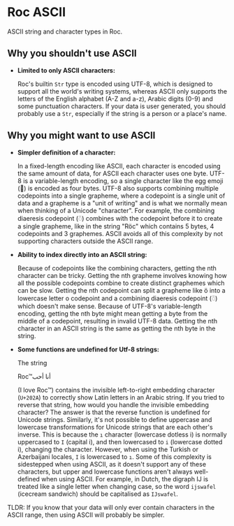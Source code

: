 # Roc ASCII

ASCII string and character types in Roc.

## Why you shouldn't use ASCII

- **Limited to only ASCII characters:**

  Roc's builtin `Str` type is encoded using UTF-8, which is designed to support all the world's writing systems, whereas ASCII only supports the letters of the English alphabet (A-Z and a-z), Arabic digits (0-9) and some punctuation characters.
  If your data is user generated, you should probably use a `Str`, especially if the string is a person or a place's name.

## Why you might want to use ASCII

- **Simpler definition of a character:**

  In a fixed-length encoding like ASCII, each character is encoded using the same amount of data, for ASCII each character uses one byte.
  UTF-8 is a variable-length encoding, so a single character like the egg emoji (🥚) is encoded as four bytes.
  UTF-8 also supports combining multiple codepoints into a single grapheme, where a codepoint is a single unit of data and a grapheme is a "unit of writing" and is what we normally mean when thinking of a Unicode "character".
  For example, the combining diaeresis codepoint (◌̈) combines with the codepoint before it to create a single grapheme, like in the string "Röc" which contains 5 bytes, 4 codepoints and 3 graphemes.
  ASCII avoids all of this complexity by not supporting characters outside the ASCII range.

- **Ability to index directly into an ASCII string:**

  Because of codepoints like the combining characters, getting the nth character can be tricky.
  Getting the nth grapheme involves knowing how all the possible codepoints combine to create distinct graphemes which can be slow.
  Getting the nth codepoint can split a grapheme like ö into a lowercase letter o codepoint and a combining diaeresis codepoint (◌̈) which doesn't make sense.
  Because of UTF-8's variable-length encoding, getting the nth byte might mean getting a byte from the middle of a codepoint, resulting in invalid UTF-8 data.
  Getting the nth character in an ASCII string is the same as getting the nth byte in the string.

- **Some functions are undefined for Utf-8 strings:**

  The string

  ‫أنا أحب‪Roc™

  (I love Roc™) contains the invisible left-to-right embedding character (`U+202A`) to correctly show Latin letters in an Arabic string.
  If you tried to reverse that string, how would you handle the invisible embedding character?
  The answer is that the reverse function is undefined for Unicode strings.
  Similarly, it's not possible to define uppercase and lowercase transformations for Unicode strings that are each other's inverse.
  This is because the `ı` character (lowercase dotless i) is normally uppercased to `I` (capital i), and then lowercased to `i` (lowercase dotted i), changing the character.
  However, when using the Turkish or Azerbaijani locales, `I` is lowercased to `ı`.
  Some of this complexity is sidestepped when using ASCII, as it doesn't support any of these characters, but upper and lowercase functions aren't always well-defined when using ASCII.
  For example, in Dutch, the digraph IJ is treated like a single letter when changing case, so the word `ijswafel` (icecream sandwich) should be capitalised as `IJswafel`.

TLDR: If you know that your data will only ever contain characters in the ASCII range, then using ASCII will probably be simpler.
